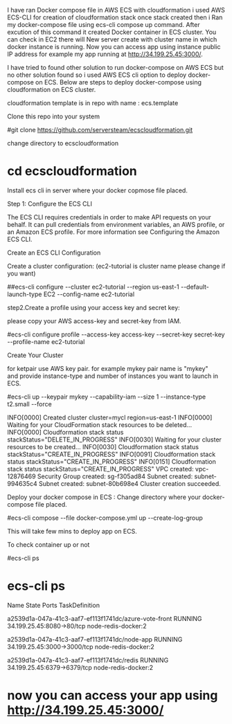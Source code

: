 I have ran Docker compose file in AWS ECS with cloudformation i used AWS ECS-CLI for creation of cloudformation stack once stack created then i Ran my docker-compose file using ecs-cli compose up command. After excution of this command it created Docker container in ECS cluster. You can check in EC2 there will New server create with cluster name in which docker instance is running. Now you can access app using instance public IP address for example my app running at http://34.199.25.45:3000/.  

I have tried to found other solution to run docker-compose on AWS ECS but no other solution found so i used AWS ECS cli option to deploy docker-compose on ECS.
Below are steps to deploy docker-compose using cloudformation on ECS cluster.

cloudformation template is in repo  with name : ecs.template

Clone this repo into your system 

#git clone https://github.com/serversteam/ecscloudformation.git 

change directory to ecscloudformation

# cd ecscloudformation

Install ecs cli in server where your docker copmose file placed.


Step 1: Configure the ECS CLI

The ECS CLI requires credentials in order to make API requests on your behalf. It can pull credentials from environment variables, an AWS profile, or an Amazon ECS profile. For more information see Configuring the Amazon ECS CLI.

Create an ECS CLI Configuration

Create a cluster configuration:   (ec2-tutorial is cluster name please change if you want)

##ecs-cli configure --cluster ec2-tutorial --region us-east-1 --default-launch-type EC2 --config-name ec2-tutorial

step2.Create a profile using your access key and secret key:

please copy your AWS access-key and secret-key from IAM.

#ecs-cli configure profile --access-key access-key --secret-key secret-key --profile-name  ec2-tutorial

Create Your Cluster

for ketpair use AWS key pair.   for example mykey pair name is "mykey"  
and provide instance-type and number of instances you want to launch in ECS.

#ecs-cli up --keypair mykey --capability-iam --size 1 --instance-type t2.small --force

INFO[0000] Created cluster                               cluster=mycl region=us-east-1
INFO[0000] Waiting for your CloudFormation stack resources to be deleted...
INFO[0000] Cloudformation stack status                   stackStatus="DELETE_IN_PROGRESS"
INFO[0030] Waiting for your cluster resources to be created...
INFO[0030] Cloudformation stack status                   stackStatus="CREATE_IN_PROGRESS"
INFO[0091] Cloudformation stack status                   stackStatus="CREATE_IN_PROGRESS"
INFO[0151] Cloudformation stack status                   stackStatus="CREATE_IN_PROGRESS"
VPC created: vpc-12876469
Security Group created: sg-f305ad84
Subnet created: subnet-994635c4
Subnet created: subnet-80b698e4
Cluster creation succeeded.


Deploy your docker compose in ECS : 
Change directory where your docker-compose file placed. 

#ecs-cli compose --file docker-compose.yml up --create-log-group

This will take few mins to deploy app on ECS. 


To check container up or not
	
#ecs-cli ps 


# ecs-cli ps



Name                                                   State    Ports                        TaskDefinition

a2539d1a-047a-41c3-aaf7-ef113f1741dc/azure-vote-front  RUNNING  34.199.25.45:8080->80/tcp    node-redis-docker:2

a2539d1a-047a-41c3-aaf7-ef113f1741dc/node-app          RUNNING  34.199.25.45:3000->3000/tcp  node-redis-docker:2

a2539d1a-047a-41c3-aaf7-ef113f1741dc/redis             RUNNING  34.199.25.45:6379->6379/tcp  node-redis-docker:2



		
# now you can access your app using http://34.199.25.45:3000/		
